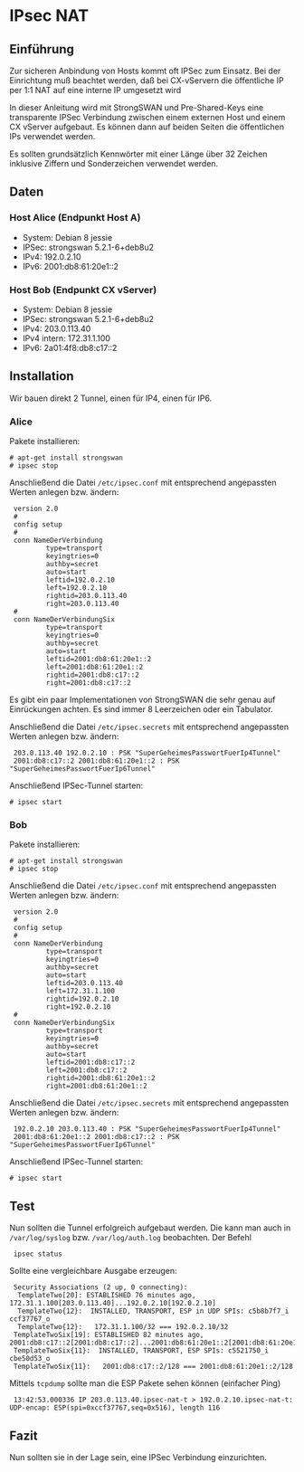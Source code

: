 # IPsec NAT
## Einführung

Zur sicheren Anbindung von Hosts kommt oft IPSec zum Einsatz. Bei der Einrichtung muß beachtet werden, daß bei CX-vServern die öffentliche IP per 1:1 NAT auf eine interne IP umgesetzt wird

In dieser Anleitung wird mit StrongSWAN und Pre-Shared-Keys eine transparente IPSec Verbindung zwischen einem externen Host und einem CX vServer aufgebaut. Es können dann auf beiden Seiten die öffentlichen IPs verwendet werden.

Es sollten grundsätzlich Kennwörter mit einer Länge über 32 Zeichen inklusive Ziffern und Sonderzeichen verwendet werden.

## Daten
### Host Alice (Endpunkt Host A)

* System: Debian 8 jessie
* IPSec: strongswan 5.2.1-6+deb8u2
* IPv4: 192.0.2.10
* IPv6: 2001:db8:61:20e1::2 

### Host Bob (Endpunkt CX vServer)

* System: Debian 8 jessie
* IPSec: strongswan 5.2.1-6+deb8u2
* IPv4: 203.0.113.40
* IPv4 intern: 172.31.1.100
* IPv6: 2a01:4f8:db8:c17::2 

## Installation

Wir bauen direkt 2 Tunnel, einen für IP4, einen für IP6.

### Alice

Pakete installieren:

```
# apt-get install strongswan
# ipsec stop
```

Anschließend die Datei `/etc/ipsec.conf` mit entsprechend angepassten Werten anlegen bzw. ändern:

```
 version 2.0
 #
 config setup
 #
 conn NameDerVerbindung
         type=transport
         keyingtries=0
         authby=secret
         auto=start
         leftid=192.0.2.10
         left=192.0.2.10
         rightid=203.0.113.40
         right=203.0.113.40
 #
 conn NameDerVerbindungSix
         type=transport
         keyingtries=0
         authby=secret
         auto=start
         leftid=2001:db8:61:20e1::2
         left=2001:db8:61:20e1::2
         rightid=2001:db8:c17::2
         right=2001:db8:c17::2
```

Es gibt ein paar Implementationen von StrongSWAN die sehr genau auf Einrückungen achten. Es sind immer 8 Leerzeichen oder ein Tabulator.

Anschließend die Datei `/etc/ipsec.secrets` mit entsprechend angepassten Werten anlegen bzw. ändern:

```
 203.0.113.40 192.0.2.10 : PSK "SuperGeheimesPasswortFuerIp4Tunnel"
 2001:db8:c17::2 2001:db8:61:20e1::2 : PSK "SuperGeheimesPasswortFuerIp6Tunnel"
```

Anschließend IPSec-Tunnel starten:

`# ipsec start`

### Bob

Pakete installieren:

```
# apt-get install strongswan
# ipsec stop
```

Anschließend die Datei `/etc/ipsec.conf` mit entsprechend angepassten Werten anlegen bzw. ändern:

```
 version 2.0
 #
 config setup
 #
 conn NameDerVerbindung
         type=transport
         keyingtries=0
         authby=secret
         auto=start
         leftid=203.0.113.40
         left=172.31.1.100
         rightid=192.0.2.10
         right=192.0.2.10
 #
 conn NameDerVerbindungSix
         type=transport
         keyingtries=0
         authby=secret
         auto=start
         leftid=2001:db8:c17::2
         left=2001:db8:c17::2
         rightid=2001:db8:61:20e1::2
         right=2001:db8:61:20e1::2
```

Anschließend die Datei `/etc/ipsec.secrets` mit entsprechend angepassten Werten anlegen bzw. ändern:

```
 192.0.2.10 203.0.113.40 : PSK "SuperGeheimesPasswortFuerIp4Tunnel"
 2001:db8:61:20e1::2 2001:db8:c17::2 : PSK "SuperGeheimesPasswortFuerIp6Tunnel"
```

Anschließend IPSec-Tunnel starten:

`# ipsec start`

## Test

Nun sollten die Tunnel erfolgreich aufgebaut werden. Die kann man auch in `/var/log/syslog` bzw. `/var/log/auth.log` beobachten. Der Befehl

` ipsec status`

Sollte eine vergleichbare Ausgabe erzeugen:

```
 Security Associations (2 up, 0 connecting):
  TemplateTwo[20]: ESTABLISHED 76 minutes ago, 172.31.1.100[203.0.113.40]...192.0.2.10[192.0.2.10]
  TemplateTwo{12}:  INSTALLED, TRANSPORT, ESP in UDP SPIs: c5b8b7f7_i ccf37767_o
  TemplateTwo{12}:   172.31.1.100/32 === 192.0.2.10/32
 TemplateTwoSix[19]: ESTABLISHED 82 minutes ago, 2001:db8:c17::2[2001:db8:c17::2]...2001:db8:61:20e1::2[2001:db8:61:20e1::2]
 TemplateTwoSix{11}:  INSTALLED, TRANSPORT, ESP SPIs: c5521750_i cbe50d53_o
 TemplateTwoSix{11}:   2001:db8:c17::2/128 === 2001:db8:61:20e1::2/128
```

Mittels `tcpdump` sollte man die ESP Pakete sehen können (einfacher Ping)

```
 13:42:53.000336 IP 203.0.113.40.ipsec-nat-t > 192.0.2.10.ipsec-nat-t: UDP-encap: ESP(spi=0xccf37767,seq=0x516), length 116
```

## Fazit
Nun sollten sie in der Lage sein, eine IPSec Verbindung einzurichten.